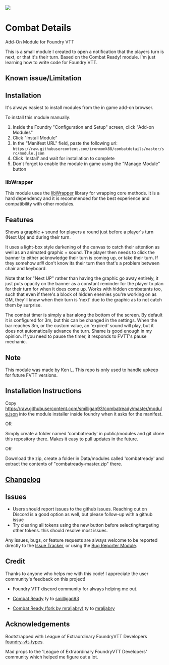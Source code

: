 
![](https://img.shields.io/badge/Foundry-v0.7.9-informational)

# Combat Details

Add-On Module for Foundry VTT

This is a small module I created to open a notification that the players turn is next, or that it's their turn.
Based on the Combat Ready! module.  I'm just learning how to write code for Foundry VTT.

## Known issue/Limitation

## Installation

It's always easiest to install modules from the in game add-on browser.

To install this module manually:
1.  Inside the Foundry "Configuration and Setup" screen, click "Add-on Modules"
2.  Click "Install Module"
3.  In the "Manifest URL" field, paste the following url:
`https://raw.githubusercontent.com/ironmonk88/combatdetails/master/src/module.json`
4.  Click 'Install' and wait for installation to complete
5.  Don't forget to enable the module in game using the "Manage Module" button

### libWrapper

This module uses the [libWrapper](https://github.com/ruipin/fvtt-lib-wrapper) library for wrapping core methods. It is a hard dependency and it is recommended for the best experience and compatibility with other modules.

## Features

Shows a graphic + sound for players a round just before a player's turn (Next Up) and during their turn.

It uses a light-box style darkening of the canvas to catch their attention as well as an animated graphic + sound. The player then needs to click the banner to either acknowledge their turn is coming up, or take their turn. If they somehow  *still* don't know its their turn then that's a problem between chair and keyboard.

Note that for "Next UP" rather than having the graphic go away entirely, it just puts opacity on the banner as a constant reminder for the player to plan for their turn for when it does come up. Works with hidden combatants too, such that even if there's a block of hidden enemies you're working on as GM, they'll know when their turn is 'next' due to the graphic as to not catch them by surprise.

The combat timer is simply a bar along the bottom of the screen. By default it is  configured for 3m, but this can be changed in the settings. When the bar reaches 3m, or the custom value, an 'expired' sound will play, but it does not  automatically advance the turn. Shame is good enough in my opinion. If you need  to pause the timer, it responds to FVTT's pause mechanic.


## Note

This module was made by Ken L. This repo is only used to handle upkeep for future FVTT versions. 

## Installation Instructions

Copy https://raw.githubusercontent.com/smilligan93/combatready/master/module.json into the module installer
inside foundry when it asks for the manifest.

OR

Simply create a folder named 'combatready' in public/modules and git clone this repository
there. Makes it easy to pull updates in the future.

OR

Download the zip, create a folder in Data/modules called 'combatready' and extract
the contents of "combatready-master.zip" there.


## [Changelog](./changelog.md)

## Issues

- Users should report issues to the github issues. Reaching out on Discord is a good option as well, but please follow-up with a github issue
- Try clearing all tokens using the new button before selecting/targeting other tokens. this should resolve most issues.

Any issues, bugs, or feature requests are always welcome to be reported directly to the [Issue Tracker](https://github.com/ironmonk88/combatdetails/issues ), or using the [Bug Reporter Module](https://foundryvtt.com/packages/bug-reporter/).

## Credit

Thanks to anyone who helps me with this code! I appreciate the user community's feedback on this project!

- Foundry VTT discord community for always helping me out.

- [Combat Ready](https://github.com/smilligan93/combatready) ty to [smilligan93](https://github.com/smilligan93)
- [Combat Ready (fork by mraljabry)](https://github.com/mraljabry/combatready) ty to [mraljabry](https://github.com/mraljabry/)

## Acknowledgements

Bootstrapped with League of Extraordinary FoundryVTT Developers  [foundry-vtt-types](https://github.com/League-of-Foundry-Developers/foundry-vtt-types).

Mad props to the 'League of Extraordinary FoundryVTT Developers' community which helped me figure out a lot.
